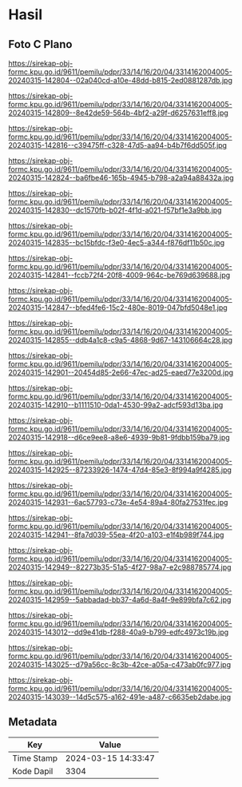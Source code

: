 # Hasil

## Foto C Plano

https://sirekap-obj-formc.kpu.go.id/9611/pemilu/pdpr/33/14/16/20/04/3314162004005-20240315-142804--02a040cd-a10e-48dd-b815-2ed0881287db.jpg

https://sirekap-obj-formc.kpu.go.id/9611/pemilu/pdpr/33/14/16/20/04/3314162004005-20240315-142809--8e42de59-564b-4bf2-a29f-d6257631eff8.jpg

https://sirekap-obj-formc.kpu.go.id/9611/pemilu/pdpr/33/14/16/20/04/3314162004005-20240315-142816--c39475ff-c328-47d5-aa94-b4b7f6dd505f.jpg

https://sirekap-obj-formc.kpu.go.id/9611/pemilu/pdpr/33/14/16/20/04/3314162004005-20240315-142824--ba6fbe46-165b-4945-b798-a2a94a88432a.jpg

https://sirekap-obj-formc.kpu.go.id/9611/pemilu/pdpr/33/14/16/20/04/3314162004005-20240315-142830--dc1570fb-b02f-4f1d-a021-f57bf1e3a9bb.jpg

https://sirekap-obj-formc.kpu.go.id/9611/pemilu/pdpr/33/14/16/20/04/3314162004005-20240315-142835--bc15bfdc-f3e0-4ec5-a344-f876df11b50c.jpg

https://sirekap-obj-formc.kpu.go.id/9611/pemilu/pdpr/33/14/16/20/04/3314162004005-20240315-142841--fccb72f4-20f8-4009-964c-be769d639688.jpg

https://sirekap-obj-formc.kpu.go.id/9611/pemilu/pdpr/33/14/16/20/04/3314162004005-20240315-142847--bfed4fe6-15c2-480e-8019-047bfd5048e1.jpg

https://sirekap-obj-formc.kpu.go.id/9611/pemilu/pdpr/33/14/16/20/04/3314162004005-20240315-142855--ddb4a1c8-c9a5-4868-9d67-143106664c28.jpg

https://sirekap-obj-formc.kpu.go.id/9611/pemilu/pdpr/33/14/16/20/04/3314162004005-20240315-142901--20454d85-2e66-47ec-ad25-eaed77e3200d.jpg

https://sirekap-obj-formc.kpu.go.id/9611/pemilu/pdpr/33/14/16/20/04/3314162004005-20240315-142910--b1111510-0da1-4530-99a2-adcf593d13ba.jpg

https://sirekap-obj-formc.kpu.go.id/9611/pemilu/pdpr/33/14/16/20/04/3314162004005-20240315-142918--d6ce9ee8-a8e6-4939-9b81-9fdbb159ba79.jpg

https://sirekap-obj-formc.kpu.go.id/9611/pemilu/pdpr/33/14/16/20/04/3314162004005-20240315-142925--87233926-1474-47d4-85e3-8f994a9f4285.jpg

https://sirekap-obj-formc.kpu.go.id/9611/pemilu/pdpr/33/14/16/20/04/3314162004005-20240315-142931--6ac57793-c73e-4e54-89a4-80fa27531fec.jpg

https://sirekap-obj-formc.kpu.go.id/9611/pemilu/pdpr/33/14/16/20/04/3314162004005-20240315-142941--8fa7d039-55ea-4f20-a103-e1f4b989f744.jpg

https://sirekap-obj-formc.kpu.go.id/9611/pemilu/pdpr/33/14/16/20/04/3314162004005-20240315-142949--82273b35-51a5-4f27-98a7-e2c988785774.jpg

https://sirekap-obj-formc.kpu.go.id/9611/pemilu/pdpr/33/14/16/20/04/3314162004005-20240315-142959--5abbadad-bb37-4a6d-8a4f-9e899bfa7c62.jpg

https://sirekap-obj-formc.kpu.go.id/9611/pemilu/pdpr/33/14/16/20/04/3314162004005-20240315-143012--dd9e41db-f288-40a9-b799-edfc4973c19b.jpg

https://sirekap-obj-formc.kpu.go.id/9611/pemilu/pdpr/33/14/16/20/04/3314162004005-20240315-143025--d79a56cc-8c3b-42ce-a05a-c473ab0fc977.jpg

https://sirekap-obj-formc.kpu.go.id/9611/pemilu/pdpr/33/14/16/20/04/3314162004005-20240315-143039--14d5c575-a162-491e-a487-c6635eb2dabe.jpg


## Metadata

| Key        | Value               |
| ---------- | ------------------- |
| Time Stamp | 2024-03-15 14:33:47 |
| Kode Dapil | 3304                |



